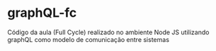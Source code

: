 # graphQL-fc
Código da aula (Full Cycle) realizado no ambiente Node JS utilizando graphQL como modelo de comunicação entre sistemas

